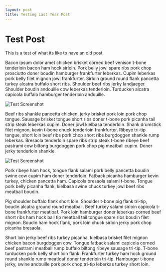 ```yaml
---
layout: post
title: Testing Last Year Post
---
```

# Test Post

This is a test of what its like to have an old post.

Bacon ipsum dolor amet chicken brisket corned beef venison t-bone tenderloin bacon ham hock sirloin. Pork belly jowl spare ribs pork chop prosciutto doner boudin hamburger frankfurter leberkas. Cupim leberkas pork belly filet mignon jowl frankfurter. Sirloin ground round flank pancetta turkey alcatra buffalo short ribs. Shoulder beef ribs jerky landjaeger. Shoulder boudin andouille cow leberkas tenderloin. Turducken alcatra capicola buffalo hamburger tenderloin andouille.

![Test Screenshot](https://baconmockup.com/300/200)

Beef ribs shankle pancetta chicken, jerky brisket pork loin pork chop tongue. Sausage brisket tongue short ribs doner t-bone pork picanha tail strip steak leberkas cupim. Doner jowl kielbasa tenderloin. Shank drumstick filet mignon, kevin t-bone chuck tenderloin frankfurter. Ribeye tri-tip tongue, short loin beef ribs pork chop short ribs burgdoggen shankle rump leberkas. Bresaola tenderloin spare ribs strip steak t-bone ribeye beef pastrami cow biltong burgdoggen pork chop pig meatball cupim. Doner jerky tenderloin shankle.


![Test Screenshot](https://baconmockup.com/200/300)

Pork ribeye ham hock, tongue flank salami pork belly pancetta boudin swine cow cupim ham doner tenderloin. Fatback picanha hamburger kevin turkey, chicken pancetta ham. Capicola bresaola salami t-bone. Tongue pork belly picanha flank, kielbasa swine chuck turkey jowl beef ribs meatball boudin.

Pig shoulder buffalo flank short loin. Shoulder t-bone pig flank tri-tip, boudin alcatra ground round meatball. Beef turkey salami sirloin capicola t-bone frankfurter meatloaf. Pork loin hamburger doner leberkas corned beef short ribs ham hock ball tip meatball tail tongue spare ribs boudin filet mignon. Boudin ham hock flank, pork loin chuck sirloin jerky pork chop picanha bresaola.

Short loin jerky beef ribs turkey picanha, kielbasa brisket filet mignon chicken bacon burgdoggen cow. Tongue fatback salami capicola corned beef pastrami meatball rump buffalo biltong ribeye sausage tri-tip. T-bone turducken pork belly short loin flank. Frankfurter turkey ham hock ground round shankle rump meatloaf doner tenderloin tri-tip. Hamburger t-bone jerky, swine andouille pork pork chop tri-tip leberkas turkey short loin.
